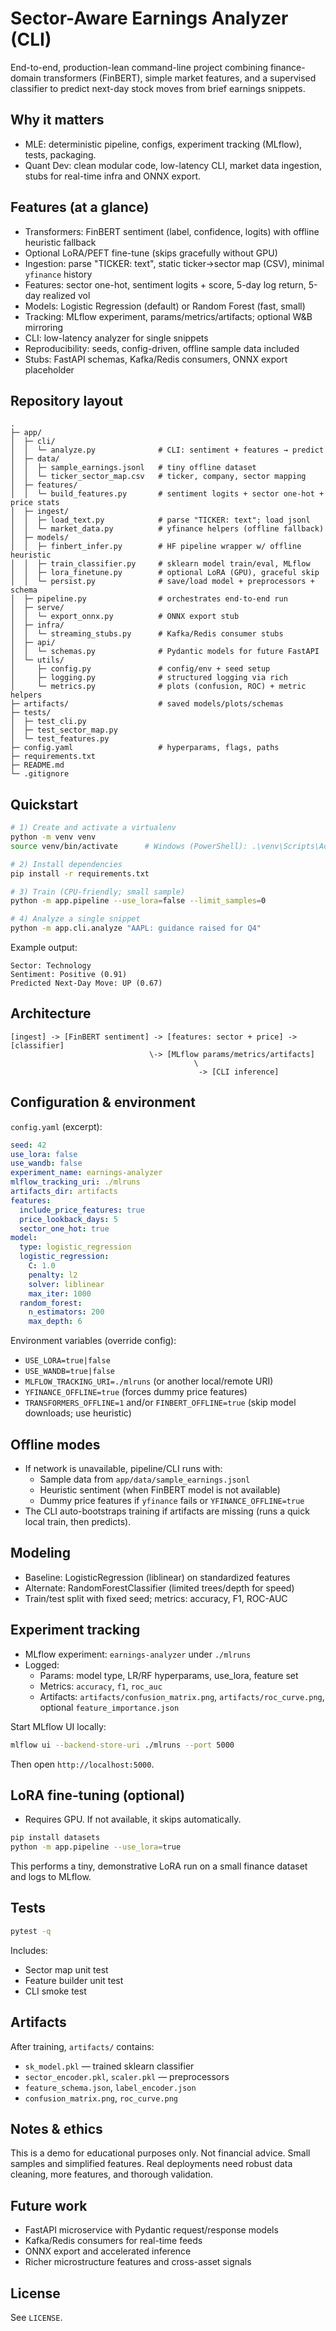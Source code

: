 # Sector-Aware Earnings Analyzer (CLI)

End-to-end, production-lean command-line project combining finance-domain transformers (FinBERT), simple market features, and a supervised classifier to predict next-day stock moves from brief earnings snippets.

## Why it matters

- MLE: deterministic pipeline, configs, experiment tracking (MLflow), tests, packaging.
- Quant Dev: clean modular code, low-latency CLI, market data ingestion, stubs for real-time infra and ONNX export.

## Features (at a glance)

- Transformers: FinBERT sentiment (label, confidence, logits) with offline heuristic fallback
- Optional LoRA/PEFT fine-tune (skips gracefully without GPU)
- Ingestion: parse "TICKER: text", static ticker→sector map (CSV), minimal `yfinance` history
- Features: sector one-hot, sentiment logits + score, 5-day log return, 5-day realized vol
- Models: Logistic Regression (default) or Random Forest (fast, small)
- Tracking: MLflow experiment, params/metrics/artifacts; optional W&B mirroring
- CLI: low-latency analyzer for single snippets
- Reproducibility: seeds, config-driven, offline sample data included
- Stubs: FastAPI schemas, Kafka/Redis consumers, ONNX export placeholder

## Repository layout

```
.
├─ app/
│  ├─ cli/
│  │  └─ analyze.py              # CLI: sentiment + features → predict
│  ├─ data/
│  │  ├─ sample_earnings.jsonl   # tiny offline dataset
│  │  └─ ticker_sector_map.csv   # ticker, company, sector mapping
│  ├─ features/
│  │  └─ build_features.py       # sentiment logits + sector one-hot + price stats
│  ├─ ingest/
│  │  ├─ load_text.py            # parse "TICKER: text"; load jsonl
│  │  └─ market_data.py          # yfinance helpers (offline fallback)
│  ├─ models/
│  │  ├─ finbert_infer.py        # HF pipeline wrapper w/ offline heuristic
│  │  ├─ train_classifier.py     # sklearn model train/eval, MLflow
│  │  ├─ lora_finetune.py        # optional LoRA (GPU), graceful skip
│  │  └─ persist.py              # save/load model + preprocessors + schema
│  ├─ pipeline.py                # orchestrates end-to-end run
│  ├─ serve/
│  │  └─ export_onnx.py          # ONNX export stub
│  ├─ infra/
│  │  └─ streaming_stubs.py      # Kafka/Redis consumer stubs
│  ├─ api/
│  │  └─ schemas.py              # Pydantic models for future FastAPI
│  └─ utils/
│     ├─ config.py               # config/env + seed setup
│     ├─ logging.py              # structured logging via rich
│     └─ metrics.py              # plots (confusion, ROC) + metric helpers
├─ artifacts/                    # saved models/plots/schemas
├─ tests/
│  ├─ test_cli.py
│  ├─ test_sector_map.py
│  └─ test_features.py
├─ config.yaml                   # hyperparams, flags, paths
├─ requirements.txt
├─ README.md
└─ .gitignore
```

## Quickstart

```bash
# 1) Create and activate a virtualenv
python -m venv venv
source venv/bin/activate      # Windows (PowerShell): .\venv\Scripts\Activate.ps1

# 2) Install dependencies
pip install -r requirements.txt

# 3) Train (CPU-friendly; small sample)
python -m app.pipeline --use_lora=false --limit_samples=0

# 4) Analyze a single snippet
python -m app.cli.analyze "AAPL: guidance raised for Q4"
```

Example output:

```
Sector: Technology
Sentiment: Positive (0.91)
Predicted Next-Day Move: UP (0.67)
```

## Architecture

```
[ingest] -> [FinBERT sentiment] -> [features: sector + price] -> [classifier]
                               \-> [MLflow params/metrics/artifacts]
                                         \
                                          -> [CLI inference]
```

## Configuration & environment

`config.yaml` (excerpt):

```yaml
seed: 42
use_lora: false
use_wandb: false
experiment_name: earnings-analyzer
mlflow_tracking_uri: ./mlruns
artifacts_dir: artifacts
features:
  include_price_features: true
  price_lookback_days: 5
  sector_one_hot: true
model:
  type: logistic_regression
  logistic_regression:
    C: 1.0
    penalty: l2
    solver: liblinear
    max_iter: 1000
  random_forest:
    n_estimators: 200
    max_depth: 6
```

Environment variables (override config):

- `USE_LORA=true|false`
- `USE_WANDB=true|false`
- `MLFLOW_TRACKING_URI=./mlruns` (or another local/remote URI)
- `YFINANCE_OFFLINE=true` (forces dummy price features)
- `TRANSFORMERS_OFFLINE=1` and/or `FINBERT_OFFLINE=true` (skip model downloads; use heuristic)

## Offline modes

- If network is unavailable, pipeline/CLI runs with:
  - Sample data from `app/data/sample_earnings.jsonl`
  - Heuristic sentiment (when FinBERT model is not available)
  - Dummy price features if `yfinance` fails or `YFINANCE_OFFLINE=true`
- The CLI auto-bootstraps training if artifacts are missing (runs a quick local train, then predicts).

## Modeling

- Baseline: LogisticRegression (liblinear) on standardized features
- Alternate: RandomForestClassifier (limited trees/depth for speed)
- Train/test split with fixed seed; metrics: accuracy, F1, ROC-AUC

## Experiment tracking

- MLflow experiment: `earnings-analyzer` under `./mlruns`
- Logged:
  - Params: model type, LR/RF hyperparams, use_lora, feature set
  - Metrics: `accuracy`, `f1`, `roc_auc`
  - Artifacts: `artifacts/confusion_matrix.png`, `artifacts/roc_curve.png`, optional `feature_importance.json`

Start MLflow UI locally:

```bash
mlflow ui --backend-store-uri ./mlruns --port 5000
```

Then open `http://localhost:5000`.

## LoRA fine-tuning (optional)

- Requires GPU. If not available, it skips automatically.

```bash
pip install datasets
python -m app.pipeline --use_lora=true
```

This performs a tiny, demonstrative LoRA run on a small finance dataset and logs to MLflow.

## Tests

```bash
pytest -q
```

Includes:

- Sector map unit test
- Feature builder unit test
- CLI smoke test

## Artifacts

After training, `artifacts/` contains:

- `sk_model.pkl` — trained sklearn classifier
- `sector_encoder.pkl`, `scaler.pkl` — preprocessors
- `feature_schema.json`, `label_encoder.json`
- `confusion_matrix.png`, `roc_curve.png`

## Notes & ethics

This is a demo for educational purposes only. Not financial advice. Small samples and simplified features. Real deployments need robust data cleaning, more features, and thorough validation.

## Future work

- FastAPI microservice with Pydantic request/response models
- Kafka/Redis consumers for real-time feeds
- ONNX export and accelerated inference
- Richer microstructure features and cross-asset signals

## License

See `LICENSE`.
